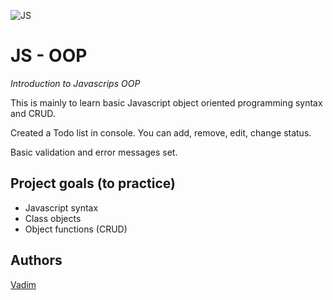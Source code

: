 ![JS](https://img.shields.io/badge/code-JS-orange)


# JS - OOP
_Introduction to Javascrips OOP_

This is mainly to learn basic Javascript object oriented programming syntax and CRUD.

Created a Todo list in console. You can add, remove, edit, change status. 

Basic validation and error messages set.



## Project goals (to practice)

-   Javascript syntax
-   Class objects
-   Object functions (CRUD)


## Authors

[Vadim](https://github.com/vadimmozeiko)